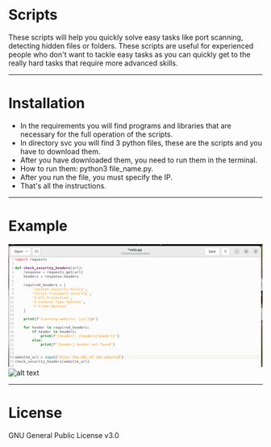 # Scripts
These scripts will help you quickly solve easy tasks like port scanning, detecting hidden files or folders. These scripts are useful for experienced people who don't want to tackle easy tasks as you can quickly get to the really hard tasks that require more advanced skills.
_____________
# Installation
* In the requirements you will find programs and libraries that are necessary for the full operation of the scripts.
* In directory svc you will find 3 python files, these are the scripts and you have to download them.
* After you have downloaded them, you need to run them in the terminal.
* How to run them: python3 file_name.py.
* After you run the file, you must specify the IP.
* That's all the instructions.
_____________
# Example
![alt text](src/img/img2.png)
![alt text](src/img/img.png)
_____________
# License
GNU General Public License v3.0
